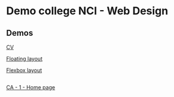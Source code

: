 # Demo college NCI - Web Design
## Demos

[CV](https://mdibenedetto.github.io/nci-wd-web-design-demo/cv/index.html)

[Floating layout](https://mdibenedetto.github.io/nci-wd-web-design-demo/floating-layout/index.html)

[Flexbox layout](https://mdibenedetto.github.io/nci-wd-web-design-demo/flexbox-layout-photos/index.html) 

## 

[CA - 1 - Home page](https://mdibenedetto.github.io/nci-wd-web-design-demo/ca-1-home-page/index.html)